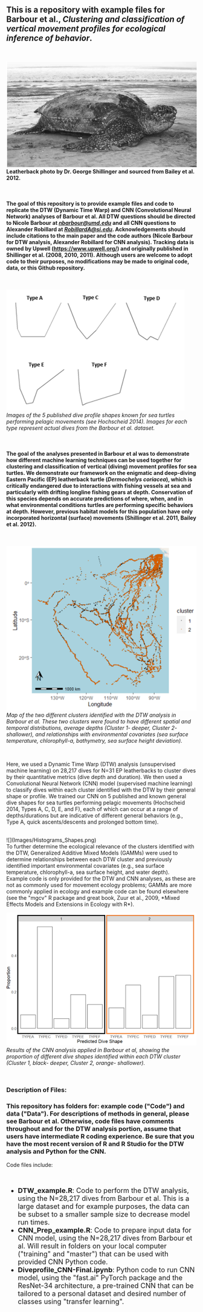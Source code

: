 ## This is a repository with example files for Barbour et al., *Clustering and classification of vertical movement profiles for ecological inference of behavior*.
<br>

![](Images/Bailey2012b_leatherback_GL.PNG)
<br>
**Leatherback photo by Dr. George Shillinger and sourced from Bailey et al. 2012.**

<br>

#### The goal of this repository is to provide example files and code to replicate the DTW (Dynamic Time Warp) and CNN (Convolutional Neural Network) analyses of Barbour et al. All DTW questions should be directed to Nicole Barbour at *nbarbour@umd.edu* and all CNN questions to Alexander Robillard at *RobillardA@si.edu*. Acknowledgements should include citations to the main paper and the code authors (Nicole Barbour for DTW analysis, Alexander Robillard for CNN analysis). Tracking data is owned by Upwell (https://www.upwell.org/) and originally published in Shillinger et al. (2008, 2010, 2011). Although users are welcome to adopt code to their purposes, no modifications may be made to original code, data, or this Github repository.
<br> 

![](Images/DiveShapes.PNG)
<br>
*Images of the 5 published dive profile shapes known for sea turtles performing pelagic movements (see Hochscheid 2014). Images for each type represent actual dives from the Barbour et al. dataset.*

<br>

#### The goal of the analyses presented in Barbour et al was to demonstrate how different machine learning techniques can be used together for clustering and classification of vertical (diving) movement profiles for sea turtles. We demonstrate our framework on the enigmatic and deep-diving Eastern Pacific (EP) leatherback turtle (*Dermochelys coriacea*), which is critically endangered due to interactions with fishing vessels at sea and particularly with drifting longline fishing gears at depth. Conservation of this species depends on accurate predictions of where, when, and in what environmental conditions turtles are performing specific behaviors at depth. However, previous habitat models for this population have only incorporated horizontal (surface) movements (Shillinger et al. 2011, Bailey et al. 2012). 
<br>

![](Images/ClusterMap.PNG)
<br>
*Map of the two different clusters identified with the DTW analysis in Barbour et al. These two clusters were found to have different spatial and temporal distributions, average depths (Cluster 1- deeper, Cluster 2- shallower), and relationships with environmental covariates (sea surface temperature, chlorophyll-a, bathymetry, sea surface height deviation).*

<br>

Here, we used a Dynamic Time Warp (DTW) analysis (unsupervised machine learning) on 28,217 dives for N=31 EP leatherbacks to cluster dives by their quantitative metrics (dive depth and duration). We then used a Convolutional Neural Network (CNN) model (supervised machine learning) to classify dives within each cluster identified with the DTW by their general shape or profile. We trained our CNN on 5 published and known general dive shapes for sea turtles performing pelagic movements (Hochscheid 2014, Types A, C, D, E, and F), each of which can occur at a range of depths/durations but are indicative of different general behaviors (e.g., Type A, quick ascents/descents and prolonged bottom time). 

<br>
![](Images/Histograms_Shapes.png)

<br>
To further determine the ecological relevance of the clusters identified with the DTW, Generalized Additive Mixed Models (GAMMs) were used to determine relationships between each DTW cluster and previously identified important environmental covariates (e.g., sea surface temperature, chlorophyll-a, sea surface height, and water depth). 
<br>
Example code is only provided for the DTW and CNN analyses, as these are not as commonly used for movement ecology problems; GAMMs are more commonly applied in ecology and example code can be found elsewhere (see the "mgcv" R package and great book, Zuur et al., 2009, *Mixed Effects Models and Extensions in Ecology with R*). 
<br>

![](Images/ShapeProportions.PNG)
<br>
*Results of the CNN analysis applied in Barbour et al, showing the proportion of different dive shapes identified within each DTW cluster (Cluster 1, black- deeper, Cluster 2, orange- shallower).*

<br>

### Description of Files:

### This repository has folders for: example code ("Code") and data ("Data"). For descriptions of methods in general, please see Barbour et al. Otherwise, code files have comments throughout and for the DTW analysis portion, assume that users have intermediate R coding experience. Be sure that you have the most recent version of R and R Studio for the DTW analysis and Python for the CNN. 

Code files include:

<br>

 <font size="4"> 
 
  * **DTW_example.R**: Code to perform the DTW analysis, using the N=28,217 dives from Barbour et al. This is a large dataset and for example purposes, the data can be subset to a smaller sample size to decrease model run times.  
  * **CNN_Prep_example.R**: Code to prepare input data for CNN model, using the N=28,217 dives from Barbour et al. Will result in folders on your local computer ("training" and "master") that can be used with provided CNN Python code.
  * **Diveprofile_CNN-Final.ipynb**: Python code to run CNN model, using the "fast.ai" PyTorch package and the ResNet-34 architecture, a pre-trained CNN that can be tailored to a personal dataset and desired number of classes using "transfer learning".
  
  </font>

<br>





